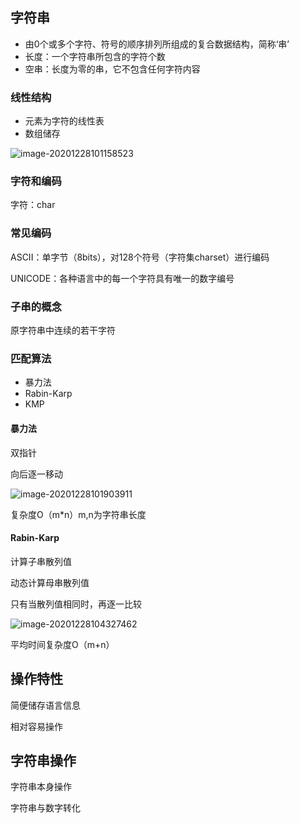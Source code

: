 ## 字符串

- 由0个或多个字符、符号的顺序排列所组成的复合数据结构，简称‘串’
- 长度：一个字符串所包含的字符个数
- 空串：长度为零的串，它不包含任何字符内容

### 线性结构

- 元素为字符的线性表
- 数组储存

![image-20201228101158523](C:\Users\lenovo\AppData\Roaming\Typora\typora-user-images\image-20201228101158523.png)

### 字符和编码

字符：char

### 常见编码

ASCII：单字节（8bits），对128个符号（字符集charset）进行编码

UNICODE：各种语言中的每一个字符具有唯一的数字编号

### 子串的概念

原字符串中连续的若干字符

### 匹配算法

- 暴力法
- Rabin-Karp
- KMP

#### 暴力法

双指针

向后逐一移动

![image-20201228101903911](C:\Users\lenovo\AppData\Roaming\Typora\typora-user-images\image-20201228101903911.png)

复杂度O（m*n）m,n为字符串长度



#### Rabin-Karp

计算子串散列值

动态计算母串散列值

只有当散列值相同时，再逐一比较

![image-20201228104327462](C:\Users\lenovo\AppData\Roaming\Typora\typora-user-images\image-20201228104327462.png)

平均时间复杂度O（m+n）



## 操作特性

简便储存语言信息

相对容易操作



## 字符串操作

字符串本身操作

字符串与数字转化
